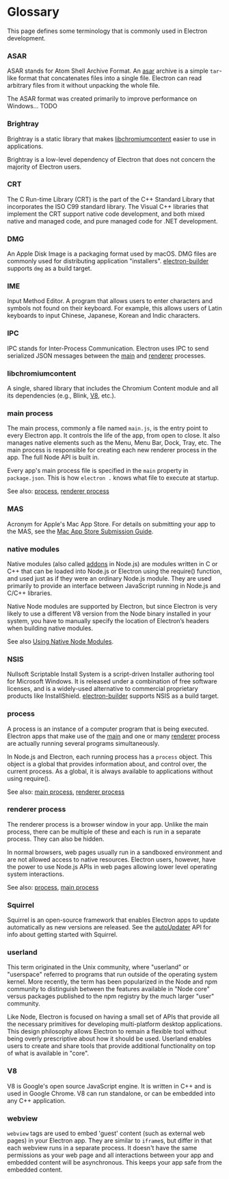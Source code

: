 # Glossary

This page defines some terminology that is commonly used in Electron development.

### ASAR

ASAR stands for Atom Shell Archive Format. An [asar][asar] archive is a simple
`tar`-like format that concatenates files into a single file. Electron can read
arbitrary files from it without unpacking the whole file.

The ASAR format was created primarily to improve performance on Windows... TODO

### Brightray

Brightray is a static library that makes [libchromiumcontent]
easier to use in applications.

Brightray is a low-level dependency of Electron that does not concern the
majority of Electron users.

### CRT

The C Run-time Library (CRT) is the part of the C++ Standard Library that 
incorporates the ISO C99 standard library. The Visual C++ libraries that 
implement the CRT support native code development, and both mixed native and 
managed code, and pure managed code for .NET development.

### DMG

An Apple Disk Image is a packaging format used by macOS. DMG files are
commonly used for distributing application "installers". [electron-builder]
supports `dmg` as a build target.

### IME

Input Method Editor. A program that allows users to enter characters and 
symbols not found on their keyboard. For example, this allows users of Latin 
keyboards to input Chinese, Japanese, Korean and Indic characters.

### IPC

IPC stands for Inter-Process Communication. Electron uses IPC to send
serialized JSON messages between the [main] and [renderer] processes.

### libchromiumcontent

A single, shared library that includes the Chromium Content module and all its
dependencies (e.g., Blink, [V8], etc.).

### main process

The main process, commonly a file named `main.js`, is the entry point to every
Electron app. It controls the life of the app, from open to close. It also
manages native elements such as the Menu, Menu Bar, Dock, Tray, etc.  The
main process is responsible for creating each new renderer process in the app.
The full Node API is built in.

Every app's main process file is specified in the `main` property in
`package.json`. This is how `electron .` knows what file to execute at startup.

See also: [process](#process), [renderer process](#renderer-process)

### MAS

Acronym for Apple's Mac App Store. For details on submitting your app to the
MAS, see the [Mac App Store Submission Guide].

### native modules

Native modules (also called [addons] in
Node.js) are modules written in C or C++ that can be loaded into Node.js or
Electron using the require() function, and used just as if they were an
ordinary Node.js module. They are used primarily to provide an interface
between JavaScript running in Node.js and C/C++ libraries.

Native Node modules are supported by Electron, but since Electron is very
likely to use a different V8 version from the Node binary installed in your
system, you have to manually specify the location of Electron’s headers when
building native modules.

See also [Using Native Node Modules].

### NSIS

Nullsoft Scriptable Install System is a script-driven Installer
authoring tool for Microsoft Windows. It is released under a combination of
free software licenses, and is a widely-used alternative to commercial
proprietary products like InstallShield. [electron-builder] supports NSIS
as a build target.

### process

A process is an instance of a computer program that is being executed. Electron
apps that make use of the [main] and one or many [renderer] process are
actually running several programs simultaneously.

In Node.js and Electron, each running process has a `process` object. This
object is a global that provides information about, and control over, the
current process. As a global, it is always available to applications without
using require().

See also: [main process](#main-process), [renderer process](#renderer-process)

### renderer process

The renderer process is a browser window in your app. Unlike the main process,
there can be multiple of these and each is run in a separate process.
They can also be hidden.

In normal browsers, web pages usually run in a sandboxed environment and are not
allowed access to native resources. Electron users, however, have the power to
use Node.js APIs in web pages allowing lower level operating system
interactions.

See also: [process](#process), [main process](#main-process)

### Squirrel

Squirrel is an open-source framework that enables Electron apps to update
automatically as new versions are released. See the [autoUpdater] API for
info about getting started with Squirrel.

### userland

This term originated in the Unix community, where "userland" or "userspace"
referred to programs that run outside of the operating system kernel. More
recently, the term has been popularized in the Node and npm community to
distinguish between the features available in "Node core" versus packages
published to the npm registry by the much larger "user" community.

Like Node, Electron is focused on having a small set of APIs that provide
all the necessary primitives for developing multi-platform desktop applications.
This design philosophy allows Electron to remain a flexible tool without being
overly prescriptive about how it should be used. Userland enables users to
create and share tools that provide additional functionality on top of what is
available in "core".

### V8

V8 is Google's open source JavaScript engine. It is written in C++ and is
used in Google Chrome. V8 can run
standalone, or can be embedded into any C++ application.

### webview

`webview` tags are used to embed 'guest' content (such as external web pages) in
your Electron app. They are similar to `iframe`s, but differ in that each
webview runs in a separate process. It doesn't have the same
permissions as your web page and all interactions between your app and
embedded content will be asynchronous. This keeps your app safe from the
embedded content.

[addons]: https://nodejs.org/api/addons.html
[asar]: https://github.com/electron/asar
[autoUpdater]: api/auto-updater.md
[electron-builder]: https://github.com/electron-userland/electron-builder
[libchromiumcontent]: #libchromiumcontent
[Mac App Store Submission Guide]: tutorials/mac-app-store-submission-guide.md
[main]: #main-process
[renderer]: #renderer-process
[Using Native Node Modules]: tutorial/using-native-node-modules.md
[userland]: #userland
[V8]: #v8
